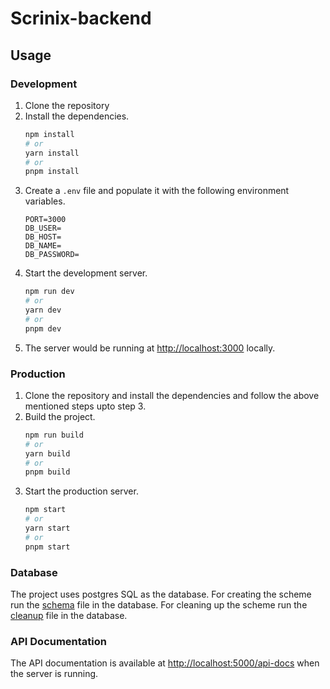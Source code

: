 # Scrinix-backend


## Usage

### Development

1. Clone the repository
2. Install the dependencies.
    ```bash
    npm install
   # or
    yarn install
    # or
    pnpm install
    ```
3. Create a `.env` file and populate it with the following environment variables.
    ```dotenv
    PORT=3000
    DB_USER=
    DB_HOST=
    DB_NAME=
    DB_PASSWORD=
    ```
4. Start the development server.
    ```bash
    npm run dev
    # or
    yarn dev
    # or
    pnpm dev
    ```
5. The server would be running at [http://localhost:3000](http://localhost:3000) locally.

### Production

1. Clone the repository and install the dependencies and follow the above mentioned steps upto step 3.
2. Build the project.
    ```bash
    npm run build
    # or
    yarn build
    # or
    pnpm build
    ```
3. Start the production server.
    ```bash
    npm start
    # or
    yarn start
    # or
    pnpm start
    ```

### Database

The project uses postgres SQL as the database. 
For creating the scheme run the [schema](./init/schema.sql) file in the database.
For cleaning up the scheme run the [cleanup](./init/cleanup.sql) file in the database.

### API Documentation

The API documentation is available at [http://localhost:5000/api-docs](http://localhost:3000/api-docs) when the server is running.